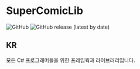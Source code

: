# SuperComicLib
![GitHub](https://img.shields.io/github/license/ekfvoddl3536/0SuperComicLibs) 
![GitHub release (latest by date)](https://img.shields.io/github/v/release/ekfvoddl3536/0SuperComicLibs) 

## KR
모든 C# 프로그래머들을 위한 프레임웍과 라이브러리입니다.
